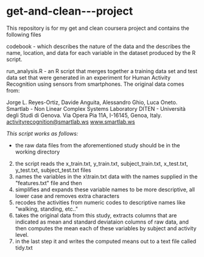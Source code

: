 get-and-clean---project
=======================

This repository is for my get and clean coursera project and contains the following files

codebook - which describes the nature of the data and the describes the name, location, and data for each variable in the
dataset produced by the R script.

run_analysis.R  - an R script that merges together a training data set and test data set that 
were generated in an experiment for Human Activity Recognition using sensors from smartphones.  The original data
comes from:

Jorge L. Reyes-Ortiz, Davide Anguita, Alessandro Ghio, Luca Oneto.
Smartlab - Non Linear Complex Systems Laboratory
DITEN - Università degli Studi di Genova.
Via Opera Pia 11A, I-16145, Genoa, Italy.
activityrecognition@smartlab.ws
www.smartlab.ws

_This script works as follows:_

* the raw data files from the aforementioned study should be in the working directory
2. the script reads the x\_train.txt, y\_train.txt, subject\_train.txt, x\_test.txt, y\_test.txt, subject_test.txt files
3. names the variables in the x\train.txt data with the names supplied in the "features.txt" file and then
4. simplifies and expands these variable names to be more descriptive, all lower case and removes extra characters
5. recodes the activities from numeric codes to descriptive names like "walking, standing, etc.."
6. takes the original data from this study, extracts columns that are indicated as mean and standard deviataion columns
    of raw data, and then computes the mean each of these variables by subject and activity level.
7. in the last step it and writes the computed means out to a text file called tidy.txt

